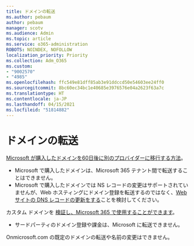 ```yaml
---
title: ドメインの転送
ms.author: pebaum
author: pebaum
manager: scotv
ms.audience: Admin
ms.topic: article
ms.service: o365-administration
ROBOTS: NOINDEX, NOFOLLOW
localization_priority: Priority
ms.collection: Adm_O365
ms.custom:
- "9002570"
- "4985"
ms.openlocfilehash: ffc549e81dff85ab3e91ddccd50e54603ee24ff0
ms.sourcegitcommit: 8bc60ec34bc1e40685e3976576e04a2623f63a7c
ms.translationtype: HT
ms.contentlocale: ja-JP
ms.lasthandoff: 04/15/2021
ms.locfileid: "51814882"
---
```

# <a name="domain-transfers"></a>ドメインの転送

[Microsoft が購入したドメインを60日後に別のプロバイダーに移行する方法](https://docs.microsoft.com/microsoft-365/admin/get-help-with-domains/transfer-a-domain-from-microsoft-to-another-host)。

- Microsoft で購入したドメインは、Microsoft 365 テナント間で転送することはできません。
- Microsoft で購入したドメインでは NS レコードの変更はサポートされていませんが、Web ホスティングにドメイン登録を転送するのではなく、[Web サイトの DNS レコードの更新をする](https://docs.microsoft.com/microsoft-365/admin/dns/update-dns-records-to-retain-current-hosting-provider?view=o365-worldwide)ことを検討してください。

カスタム ドメインを [検証し、Microsoft 365 で使用することができます](https://docs.microsoft.com/microsoft-365/admin/setup/add-domain?view=o365-worldwide)。

- サードパーティのドメイン登録や課金は、Microsoft に転送できません。

Onmicrosoft.com の既定のドメインの転送や名前の変更はできません。
